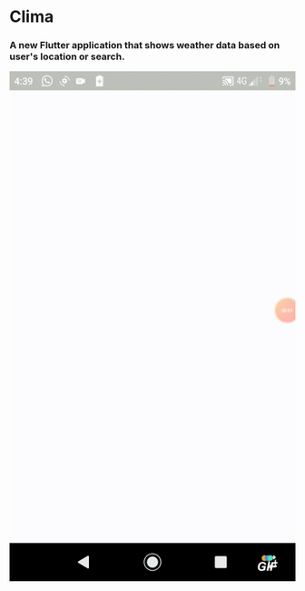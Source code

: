 # Clima

### A new Flutter application that shows weather data based on user's location or search. 

![gif](gif/weather_gif.gif?raw=true)
